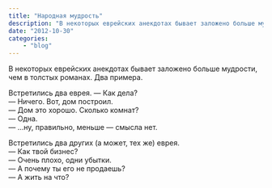 ```yaml
---
title: "Народная мудрость"
description: "В некоторых еврейских анекдотах бывает заложено больше мудрости, чем в толстых романах. Два примера."
date: "2012-10-30"
categories: 
    - "blog"
---
```


В некоторых еврейских анекдотах бывает заложено больше мудрости, чем в толстых романах. Два примера.

Встретились два еврея.
—&nbsp;Как дела?<br />
—&nbsp;Ничего. Вот, дом построил.<br />
—&nbsp;Дом это хорошо. Сколько комнат?<br />
—&nbsp;Одна.<br />
—&nbsp;…ну, правильно, меньше —&nbsp;смысла нет.

Встретились два других (а может, тех же) еврея.<br />
—&nbsp;Как твой бизнес?<br />
—&nbsp;Очень плохо, одни убытки.<br />
—&nbsp;А почему ты его не продаешь?<br />
—&nbsp;А жить на что?
